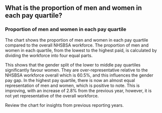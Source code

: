 ## What is the proportion of men and women in each pay quartile?

### Proportion of men and women in each pay quartile

The chart shows the proportion of men and women in each pay quartile compared to the overall NHSBSA workforce. The proportion of men and women in each quartile, from the lowest to the highest paid, is calculated by dividing the workforce into four equal parts. 

This shows that the gender split of the lower to middle pay quartiles significantly favour women. They are over-representative relative to the NHSBSA workforce overall which is 60.5%, and this influences the gender pay gap. In the highest pay quartile, there is now an almost equal representation of men and women, which is positive to note. This is improving, with an increase of 2.8% from the previous year, however, it is not yet representative of the overall workforce.

Review the chart for insights from previous reporting years.
